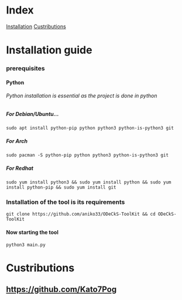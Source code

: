 # Index
<a href="installation-guide">Installation</a>
<a href="custributions">Custributions</a>

# Installation guide
### prerequisites
#### Python
###### Python installation is essential as the project is done in python
##### For Debian/Ubuntu...
```sudo apt install python-pip python python3 python-is-python3 git```
##### For Arch
```sudo pacman -S python-pip python python3 python-is-python3 git```
##### For Redhat
```sudo yum install python3 && sudo yum install python && sudo yum install python-pip && sudo yum install git```
### Installation of the tool is its requirements
```git clone https://github.com/aniko33/ODeCkS-ToolKit && cd ODeCkS-ToolKit```
#### Now starting the tool
```python3 main.py```

# Custributions
## https://github.com/Kato7Pog
